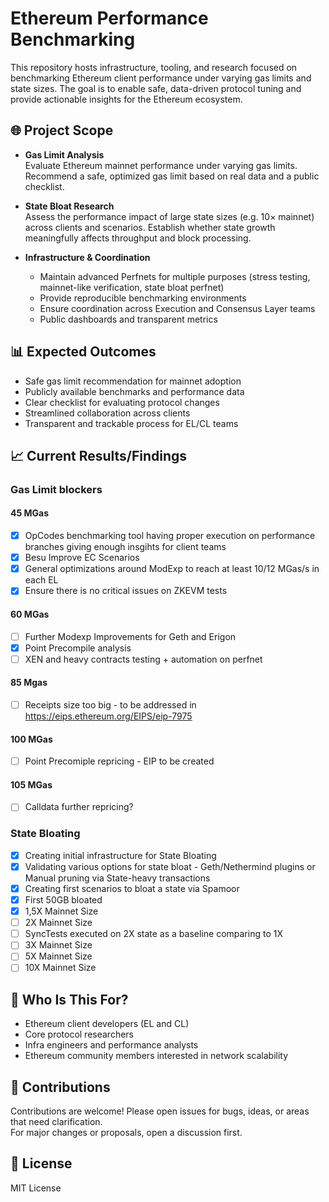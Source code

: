 # Ethereum Performance Benchmarking

This repository hosts infrastructure, tooling, and research focused on benchmarking Ethereum client performance under varying gas limits and state sizes. The goal is to enable safe, data-driven protocol tuning and provide actionable insights for the Ethereum ecosystem.

## 🌐 Project Scope

- **Gas Limit Analysis**  
  Evaluate Ethereum mainnet performance under varying gas limits. Recommend a safe, optimized gas limit based on real data and a public checklist.

- **State Bloat Research**  
  Assess the performance impact of large state sizes (e.g. 10× mainnet) across clients and scenarios. Establish whether state growth meaningfully affects throughput and block processing.

- **Infrastructure & Coordination**  
  - Maintain advanced Perfnets for multiple purposes (stress testing, mainnet-like verification, state bloat perfnet)
  - Provide reproducible benchmarking environments  
  - Ensure coordination across Execution and Consensus Layer teams  
  - Public dashboards and transparent metrics

## 📊 Expected Outcomes

- Safe gas limit recommendation for mainnet adoption  
- Publicly available benchmarks and performance data  
- Clear checklist for evaluating protocol changes  
- Streamlined collaboration across clients  
- Transparent and trackable process for EL/CL teams

## 📈 Current Results/Findings

### Gas Limit blockers
#### **45 MGas**
- [X] OpCodes benchmarking tool having proper execution on performance branches giving enough insgihts for client teams
- [X] Besu Improve EC Scenarios
- [X] General optimizations around ModExp to reach at least 10/12 MGas/s in each EL
- [X] Ensure there is no critical issues on ZKEVM tests
#### **60 MGas**
- [ ] Further Modexp Improvements for Geth and Erigon
- [X] Point Precompile analysis
- [ ] XEN and heavy contracts testing + automation on perfnet
#### **85 Mgas**
- [ ] Receipts size too big - to be addressed in https://eips.ethereum.org/EIPS/eip-7975
#### **100 MGas**
- [ ] Point Precomiple repricing - EIP to be created
#### **105 MGas**
- [ ] Calldata further repricing?

### State Bloating
- [X] Creating initial infrastructure for State Bloating
- [X] Validating various options for state bloat - Geth/Nethermind plugins or Manual pruning via State-heavy transactions
- [X] Creating first scenarios to bloat a state via Spamoor
- [X] First 50GB bloated
- [X] 1,5X Mainnet Size
- [ ] 2X Mainnet Size
- [ ] SyncTests executed on 2X state as a baseline comparing to 1X
- [ ] 3X Mainnet Size
- [ ] 5X Mainnet Size
- [ ] 10X Mainnet Size

## 🧠 Who Is This For?

- Ethereum client developers (EL and CL)  
- Core protocol researchers  
- Infra engineers and performance analysts  
- Ethereum community members interested in network scalability

## 🤝 Contributions

Contributions are welcome! Please open issues for bugs, ideas, or areas that need clarification.  
For major changes or proposals, open a discussion first.

## 📌 License

MIT License
